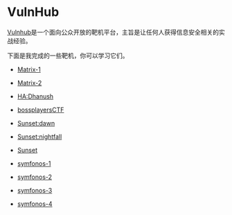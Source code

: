 # VulnHub

[Vulnhub](https://www.vulnhub.com/)是一个面向公众开放的靶机平台，主旨是让任何人获得信息安全相关的实战经验。

下面是我完成的一些靶机，你可以学习它们。

- [Matrix-1](./Matrix-1.md)

- [Matrix-2](./Matrix-2.md)

- [HA:Dhanush](./HA-Dhanush.md)

- [bossplayersCTF](./bossplayersCTF.md)

- [Sunset:dawn](./Sunset-dawn.md)

- [Sunset:nightfall](./Sunset-nightfall.md)

- [Sunset](./Sunset.md)

- [symfonos-1](./symfonos-1.md)

- [symfonos-2](./symfonos-2.md)

- [symfonos-3](./symfonos-3.md)

- [symfonos-4](./symfonos-4.md)